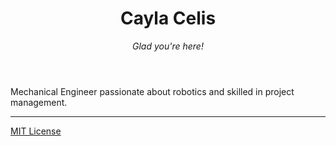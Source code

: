 <header>

# Cayla Celis



_Glad you're here!_

</header>




Mechanical Engineer passionate about robotics and skilled in project management.


<footer>

---
[MIT License](https://gh.io/mit)

</footer>

